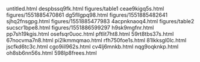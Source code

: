 untitled.html
despbssq9fk.html
figures/table1
ceae9kigq5s.html
figures/1551885470861
dg5fllgpq98.html
figures/1551885482641
sjhq2fnsgpg.html
figures/1551885477983
4acpnknaoq4.html
figures/table2
sucscr1bpe8.html
figures/1551886599297
h9sk9mgfnr.html
pp7sh19kgis.html
osefsqr0uoc.html
pftlit7ht8.html
59rt8tbs37s.html
67nocvma7n8.html
pi2lkmmqmao.html
rfh750foe1s.html
81lkksgl0lc.html
jscfkd6tc3c.html
cgo9iil962s.html
cv4lj6mnkb.html
nqg9oqknkp.html
oh8sb6nn56s.html
598lp8frees.html